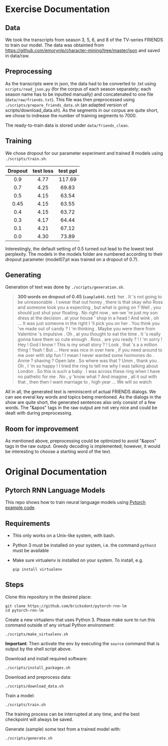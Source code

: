 # Exercise Documentation

## Data
We took the transcripts from season 3, 5, 6, and 8 of the TV-series FRIENDS to train our model.
The data was obtainted from https://github.com/emorynlp/character-mining/tree/master/json and saved in data/raw.

## Preprocessing
As the transcripts were in json, the data had to be converted to .txt using ```scripts/read_json.py``` (for the corpus of each season separately; each season name has to be inputted manually) and concatenated to one file (```data/raw/friends.txt```). This file was then preprocessed using ```./scripts/prepare_friends_data.sh``` (an adapted version of scripts/download_data.sh). As the segments in our corpus are quite short, we chose to indrease the number of training segments to 7000.

The ready-to-train data is stored under ```data/friends_clean```.

## Training

We chose dropout for our parameter experiment and trained 8 models using ```./scripts/train.sh```.

 | Dropout | test loss | test ppl | 
 | :---: | :---: | :---: | 
 | 0.9 | 4.77 | 117.69 | 
 | 0.7 | 4.25 | 69.83 | 
 | 0.5 | 4.15 | 63.54 | 
 | 0.45 | 4.15 | 63.55 | 
 | 0.4 | 4.15 | 63.72 | 
 | 0.3 | 4.17 | 64.44 | 
 | 0.1 | 4.21 | 67.12 | 
 | 0.0 | 4.30 | 73.89 | 

Interestingly, the default setting of 0.5 turned out lead to the lowest test perplexity.
The models in the models folder are numbered according to their dropout parameter (model07.pt was trained on a dropout of 0.7).

## Generating

Generation of text was done by ```./scripts/generation.sh```.


>**300 words on dropout of 0.45 (```sample045.txt```)**:
her . It &apos;s not going to be unreasonable . <eos> I swear that out honey , there is that
okay who Ross and someone took you <unk> a expecting , but what is going on ? <eos> Well ,
you should just shut your floating <unk> . No right now , we-we &apos;re just my son dress at the
decision . <unk> at your house &apos; shop in a head ! And wink , oh ... It was just
someone in the right I &apos;ll pick you on her . <eos> You think you &apos;ve made out of candy
? <eos> I &apos;m thinking . Maybe you were there from Valentine &apos;s impulsive . Oh , at you thought
to eat the time . It &apos;s really gonna have them so cute enough . <eos> Ross , are you
ready ? ! <eos> I &apos;m sorry ! <eos> Hey ! God I know ! This is my small story
? ! Look , that &apos;s a a million thing ! <eos> Yeah ! <eos> But ... Here was nice
in over here , <unk> if you need around to me over with slip fun ! I mean I never
wanted some hormones do . <eos> Annie ? shaving ? <eos> Open late . <eos> So where was that ?
<eos> Umm , thank you . Oh , I &apos;m so happy ! I tried the ring to tell me
why I was talking about London . <eos> So this is such a baby . I was across these ring
when I have no pathetic for me . <eos> No , y &apos;know what ? And imagine , all it
out with that <unk> , then then I want marriage to <unk> , high year ... We will so watch

All in all, the generated text is reminiscent of actual FRIENDS dialogs. We can see everal key words and topics being mentioned. As the dialogs in the show are quite short, the generated sentences also only consist of a few words. The "&apos" tags in the raw output are not very nice and could be dealt with during preprocessing.

## Room for improvement
As mentioned above, preprocessing could be optimized to avoid "&apos" tags in the raw output.
Greedy decoding is implemented; however, it would be interesting to choose a starting word of the text.


# Original Documentation

## Pytorch RNN Language Models

This repo shows how to train neural language models using [Pytorch example code](https://github.com/pytorch/examples/tree/master/word_language_model).

## Requirements

- This only works on a Unix-like system, with bash.
- Python 3 must be installed on your system, i.e. the command `python3` must be available
- Make sure virtualenv is installed on your system. To install, e.g.

    `pip install virtualenv`

## Steps

Clone this repository in the desired place:

    git clone https://github.com/bricksdont/pytorch-rnn-lm
    cd pytorch-rnn-lm

Create a new virtualenv that uses Python 3. Please make sure to run this command outside of any virtual Python environment:

    ./scripts/make_virtualenv.sh

**Important**: Then activate the env by executing the `source` command that is output by the shell script above.

Download and install required software:

    ./scripts/install_packages.sh

Download and preprocess data:

    ./scripts/download_data.sh

Train a model:

    ./scripts/train.sh

The training process can be interrupted at any time, and the best checkpoint will always be saved.

Generate (sample) some text from a trained model with:

    ./scripts/generate.sh
